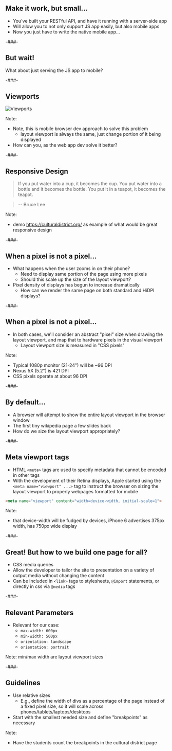 ## Make it work, but small...

* You've built your RESTful API, and have it running with a server-side app
* Will allow you to not only support JS app easily, but also mobile apps
* Now you just have to write the native mobile app...

-###-

## But wait!

What about just serving the JS app to mobile?

-###-

## Viewports

![Viewports](https://i.stack.imgur.com/KaRaG.png)

Note:
* Note, this is mobile browser dev approach to solve this problem
    * layout viewport is always the same, just change portion of it being displayed
* How can you, as the web app dev solve it better?

-###-

## Responsive Design

> If you put water into a cup, it becomes the cup. You put water into a bottle and it becomes the bottle. You put it in a teapot, it becomes the teapot.

>  -- Bruce Lee

Note:
* demo <https://culturaldistrict.org/> as example of what would be great responsive design

-###-

## When a pixel is not a pixel...

* What happens when the user zooms in on their phone?
    * Need to display same portion of the page using more pixels
    * Should this scale up the size of the layout viewport?
* Pixel density of displays has begun to increase dramatically
    * How can we render the same page on both standard and HiDPI displays?

-###-

## When a pixel is not a pixel...

* In both cases, we'll consider an abstract "pixel" size when drawing the layout viewport, and map that to hardware pixels in the visual viewport
    * Layout viewport size is measured in "CSS pixels"

Note:
* Typical 1080p monitor (21-24") will be ~96 DPI
* Nexus 5X (5.2") is 421 DPI
* CSS pixels operate at about 96 DPI

-###-

## By default...

* A browser will attempt to show the entire layout viewport in the browser window
* The first tiny wikipedia page a few slides back
* How do we size the layout viewport appropriately?

-###-

## Meta viewport tags

* HTML `<meta>` tags are used to specify metadata that cannot be encoded in other tags
* With the development of their Retina displays, Apple started using the `<meta name="viewport" ...>` tag to instruct the browser on sizing the layout viewport to properly webpages formatted for mobile

```html
<meta name="viewport" content="width=device-width, initial-scale=1">
```


Note:
* that device-width will be fudged by devices, iPhone 6 advertises 375px width, has 750px wide display

-###-

## Great! But how to we build one page for all?

* CSS media queries
* Allow the developer to tailor the site to presentation on a variety of output media without changing the content
* Can be included in `<link>` tags to stylesheets, `@import` statements, or directly in css via `@media` tags

-###-

## Relevant Parameters

* Relevant for our case:
    * `max-width: 600px`
    * `min-width: 500px`
    * `orientation: landscape`
    * `orientation: portrait`

Note:
min/max width are layout viewport sizes

-###-

## Guidelines

* Use relative sizes
    * E.g., define the width of divs as a percentage of the page instead of a fixed pixel size, so it will scale across phones/tablets/laptops/desktops
* Start with the smallest needed size and define "breakpoints" as necessary

Note:
* Have the students count the breakpoints in the cultural district page
